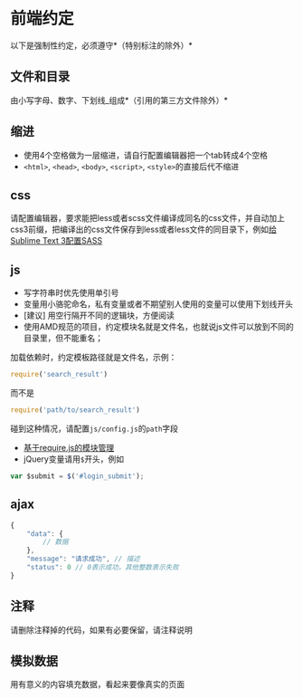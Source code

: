 # 前端约定

以下是强制性约定，必须遵守*（特别标注的除外）*

## 文件和目录

由小写字母、数字、下划线_组成*（引用的第三方文件除外）*

## 缩进

- 使用4个空格做为一层缩进，请自行配置编辑器把一个tab转成4个空格
- `<html>`, `<head>`, `<body>`, `<script>`, `<style>`的直接后代不缩进

## css

请配置编辑器，要求能把less或者scss文件编译成同名的css文件，并自动加上css3前缀，把编译出的css文件保存到less或者less文件的同目录下，例如[给Sublime Text 3配置SASS](https://github.com/holyzfy/frontend_guidelines/issues/4)

## js

- 写字符串时优先使用单引号
- 变量用小骆驼命名，私有变量或者不期望别人使用的变量可以使用下划线开头
- [建议] 用空行隔开不同的逻辑块，方便阅读
- 使用AMD规范的项目，约定模块名就是文件名，也就说js文件可以放到不同的目录里，但不能重名；

加载依赖时，约定模板路径就是文件名，示例：

```js
require('search_result')
```

而不是

```js
require('path/to/search_result')
```

碰到这种情况，请配置`js/config.js`的`path`字段
-  [基于require.js的模块管理](https://github.com/holyzfy/frontend_guidelines/issues/1)
- jQuery变量请用`$`开头，例如

```js
var $submit = $('#login_submit');
```

## ajax

```js
{
    "data": {
        // 数据
    },
    "message": "请求成功", // 描述
    "status": 0 // 0表示成功，其他整数表示失败
}
```

## 注释
    
请删除注释掉的代码，如果有必要保留，请注释说明

## 模拟数据

用有意义的内容填充数据，看起来要像真实的页面
